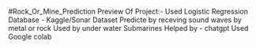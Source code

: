 #Rock_Or_Mine_Prediction
Preview Of Project:-
    Used Logistic Regression
    Database - Kaggle/Sonar Dataset
    Predicte by receving sound waves by metal or rock
    Used by under water Submarines
    Helped by - chatgpt
    Used Google colab
